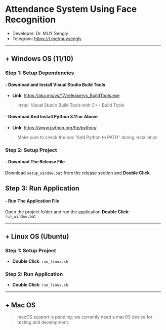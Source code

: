 # Attendance System Using Face Recognition

- Developer: Dr. MUY Sengly
- Telegram: https://t.me/muysengly

---

## + Windows OS (11/10)

### Step 1: Setup Dependencies

#### - Download and Install Visual Studio Build Tools

- **Link**: https://aka.ms/vs/17/release/vs_BuildTools.exe

> Install Visual Studio Build Tools with C++ Build Tools

#### - Download And Install Python 3.11 or Above

- **Link**: https://www.python.org/ftp/python/

> Make sure to check the box "Add Python to PATH" during installation

### Step 2: Setup Project

#### - Download The Release File

Download `setup_window.bat` from the release section and **Double Click**.

## Step 3: Run Application

#### - Run The Application File

Open the project folder and run the application **Double Click**: `run_window.bat`

---

## + Linux OS (Ubuntu)

### Step 1: Setup Project

- **Double Click**: `run_linux.sh`

### Step 2: Run Application

- **Double Click**: `run_linux.sh`

---

## + Mac OS

> macOS support is pending; we currently need a macOS device for testing and development.
